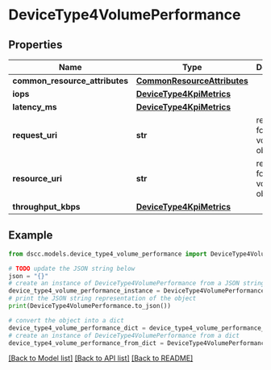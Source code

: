 # DeviceType4VolumePerformance


## Properties

Name | Type | Description | Notes
------------ | ------------- | ------------- | -------------
**common_resource_attributes** | [**CommonResourceAttributes**](CommonResourceAttributes.md) |  | [optional] 
**iops** | [**DeviceType4KpiMetrics**](DeviceType4KpiMetrics.md) |  | [optional] 
**latency_ms** | [**DeviceType4KpiMetrics**](DeviceType4KpiMetrics.md) |  | [optional] 
**request_uri** | **str** | requestUri for detailed volume object | [optional] 
**resource_uri** | **str** | resourceUri for detailed volume object | [optional] 
**throughput_kbps** | [**DeviceType4KpiMetrics**](DeviceType4KpiMetrics.md) |  | [optional] 

## Example

```python
from dscc.models.device_type4_volume_performance import DeviceType4VolumePerformance

# TODO update the JSON string below
json = "{}"
# create an instance of DeviceType4VolumePerformance from a JSON string
device_type4_volume_performance_instance = DeviceType4VolumePerformance.from_json(json)
# print the JSON string representation of the object
print(DeviceType4VolumePerformance.to_json())

# convert the object into a dict
device_type4_volume_performance_dict = device_type4_volume_performance_instance.to_dict()
# create an instance of DeviceType4VolumePerformance from a dict
device_type4_volume_performance_from_dict = DeviceType4VolumePerformance.from_dict(device_type4_volume_performance_dict)
```
[[Back to Model list]](../README.md#documentation-for-models) [[Back to API list]](../README.md#documentation-for-api-endpoints) [[Back to README]](../README.md)



